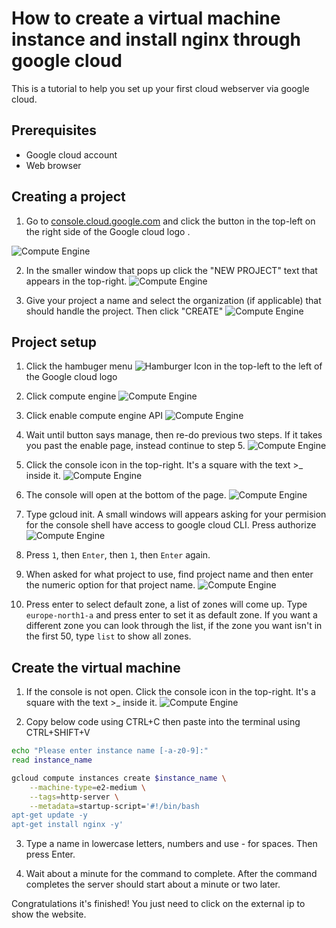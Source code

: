  # How to create a virtual machine instance and install nginx through google cloud

 This is a tutorial to help you set up your first cloud webserver via google cloud.

 ## Prerequisites
- Google cloud account
- Web browser

## Creating a project
1. Go to [console.cloud.google.com](https://console.cloud.google.com/) and click the button in the top-left on the right side of the Google cloud logo .

![Compute Engine](/Assets/Create%20a%20new%20project_1.jpg)

2. In the smaller window that pops up click the "NEW PROJECT" text that appears in the top-right.
![Compute Engine](/Assets/Create%20a%20new%20project.jpg)

3. Give your project a name and select the organization (if applicable) that should handle the project. Then click "CREATE"
![Compute Engine](/Assets/Name%20your%20project.jpg)

## Project setup
1. Click the hambuger menu ![Hamburger Icon](https://upload.wikimedia.org/wikipedia/commons/b/b2/Hamburger_icon.svg)
 in the top-left to the left of the Google cloud logo


2. Click compute engine
![Compute Engine](/Assets/Compute_Engine.jpg)


3. Click enable compute engine API
![Compute Engine](/Assets/Enable%20Compute%20Engine.jpg)

5. Wait until button says manage, then re-do previous two steps. If it takes you past the enable page, instead continue to step 5.
![Compute Engine](/Assets/Manage%20API.jpg)

6. Click the console icon in the top-right. It's a square with the text >_ inside it.
![Compute Engine](/Assets/Console_Icon.jpg)

7. The console will open at the bottom of the page.
![Compute Engine](/Assets/Console%20%20opens%20at%20the%20bottom.png)


8. Type gcloud init. A small windows will appears asking for your permision for the console shell have access to google cloud CLI. Press authorize
![Compute Engine](/Assets/Authorize_Cloud_Shell.jpg)


9. Press ``1``, then ``Enter``, then ``1``, then ``Enter`` again. 

10. When asked for what project to use, find project name and then enter the numeric option for that project name.
![Compute Engine](/Assets/Project%20name.jpg)


11. Press enter to select default zone, a list of zones will come up. Type ```europe-north1-a``` and press enter to set it as default zone. If you want a different zone you can look through the list, if the zone you want isn't in the first 50, type ```list``` to show all zones.

## Create the virtual machine
1. If the console is not open. Click the console icon in the top-right. It's a square with the text >_ inside it.
![Compute Engine](/Assets/Console_Icon.jpg)

2. Copy below code using CTRL+C then paste into the terminal using CTRL+SHIFT+V
```bash
echo "Please enter instance name [-a-z0-9]:"
read instance_name

gcloud compute instances create $instance_name \
    --machine-type=e2-medium \
    --tags=http-server \
    --metadata=startup-script='#!/bin/bash
apt-get update -y
apt-get install nginx -y'
```
3. Type a name in lowercase letters, numbers and use - for spaces. Then press Enter.

4. Wait about a minute for the command to complete. After the command completes the server should start about a minute or two later.

Congratulations it's finished! You just need to click on the external ip to show the website.
